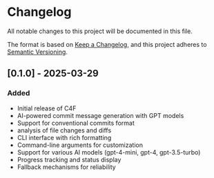 # Changelog

All notable changes to this project will be documented in this file.

The format is based on [Keep a Changelog](https://keepachangelog.com/en/1.0.0/),
and this project adheres to [Semantic Versioning](https://semver.org/spec/v2.0.0.html).

## [0.1.0] - 2025-03-29

### Added
- Initial release of C4F
- AI-powered commit message generation with GPT models
- Support for conventional commits format
- analysis of file changes and diffs
- CLI interface with rich formatting
- Command-line arguments for customization
- Support for various AI models (gpt-4-mini, gpt-4, gpt-3.5-turbo)
- Progress tracking and status display
- Fallback mechanisms for reliability